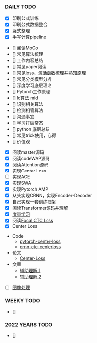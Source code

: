 ### DAILY TODO
- [X] 印刷公式训练
- [X] 印刷公式数据整合
- [X] 竖式整理
- [X] 手写计算pipeline
- [] 阅读MoCo
- [] 常见算法梳理
- [] 工作内容总结
- [] 常见paper阅读
- [] 常见loss、激活函数梳理并熟知原理
- [] 常见分类模型分析
- [] 深度学习底层理论
- [] Pytorch工作原理
- [] lc算法 mid
- [] 识别相关算法
- [] 检测相管算法
- [] 沟通事宜
- [] 学习打破常态
- [] python 底层总结
- [] 常见trick使用，心得
- [] 价值观
- [x] 阅读master源码
- [x] 阅读codeWAP源码
- [x] 阅读Attention源码
- [x] 实现Center Loss
- [ ] 实现ACE
- [x] 实现SWA
- [x] 实现Pytorch AMP
- [x] 从头实现CRNN，实现Encoder-Decoder
- [x] 自己实现一套训练框架
- [x] 阅读Transformer源码并理解
- [x] [度量学习]()
- [x] 阅读[Focal CTC Loss](https://downloads.hindawi.com/journals/complexity/2019/9345861.pdf)
- [x] Center Loss
- Code
    - [pytorch-center-loss](https://github.com/KaiyangZhou/pytorch-center-loss)
    - [crnn-ctc-centerloss](https://github.com/tommyMessi/crnn_ctc-centerloss)
- 论文
    - [Center-Loss](https://ydwen.github.io/papers/WenECCV16.pdf)
- 文章
    - [辅助理解 1](https://blog.csdn.net/fxwfxw7037681/article/details/114440117)
    - [辅助理解 2](https://blog.csdn.net/jacke121/article/details/90480434?utm_medium=distribute.pc_relevant.none-task-blog-2%7Edefault%7EBlogCommendFromMachineLearnPai2%7Edefault-2.control&depth_1-utm_source=distribute.pc_relevant.none-task-blog-2%7Edefault%7EBlogCommendFromMachineLearnPai2%7Edefault-2.control)
- [ ] [图像处理](https://legacy.imagemagick.org/Usage/distorts/#shepards?tdsourcetag=s_pcqq_aiomsg)
### WEEKY TODO
- []

### 2022 YEARS TODO
- []
